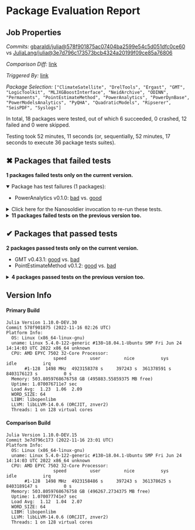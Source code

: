 # Package Evaluation Report

## Job Properties

*Commits:* [gbaraldi/julia@578f901875ac07404ba2599e54c5d051dfc0ce60](https://github.com/gbaraldi/julia/commit/578f901875ac07404ba2599e54c5d051dfc0ce60) vs [JuliaLang/julia@3e7d796c173573bcb4324a20199f09ce85a76806](https://github.com/JuliaLang/julia/commit/3e7d796c173573bcb4324a20199f09ce85a76806)

*Comparison Diff:* [link](https://github.com/JuliaLang/julia/compare/3e7d796c173573bcb4324a20199f09ce85a76806..gbaraldi/julia:578f901875ac07404ba2599e54c5d051dfc0ce60)

*Triggered By:* [link](https://github.com/JuliaLang/julia/pull/47062#issuecomment-1318155493)

*Package Selection:* `["ClimateSatellite", "DrelTools", "Ergast", "GMT", "LogicToolkit", "MLJXGBoostInterface", "NeidArchive", "ODINN", "Permanents", "PointEstimateMethod", "PowerAnalytics", "PowerDynBase", "PowerModelsAnalytics", "PyQHA", "QuadraticModels", "Ripserer", "SeisPDF", "Syslogs"]`

In total, 18 packages were tested, out of which 6 succeeded, 0 crashed, 12 failed and 0 were skipped.

Testing took 52 minutes, 11 seconds (or, sequentially, 52 minutes, 17 seconds to execute 36 package tests suites).


## ✖ Packages that failed tests

**1 packages failed tests only on the current version.**

<details open><summary>Package has test failures (1 packages):</summary>
<p>


- PowerAnalytics v0.1.0: [bad](https://s3.amazonaws.com/julialang-reports/nanosoldier/pkgeval/by_hash/578f901_vs_3e7d796/PowerAnalytics.primary.log) vs. [good](https://s3.amazonaws.com/julialang-reports/nanosoldier/pkgeval/by_hash/578f901_vs_3e7d796/PowerAnalytics.against.log)

</p>
</details>

<details><summary>Click here for the Nanosoldier invocation to re-run these tests.</summary>
<p>

```
@nanosoldier `runtests(["PowerAnalytics"], vs = ":master")`
```

Note that Nanosoldier defaults to running the primary tests under `rr`, which itself may be a source of failures.
To disable this, add `configuration = (rr=false,)` as an argument to the `runtests` invocation.

</p>
</details>


<details><summary><strong>11 packages failed tests on the previous version too.</strong></summary>
<p>

<details open><summary>Package has test failures (1 packages):</summary>
<p>


- [PowerDynBase v1.0.0](https://s3.amazonaws.com/julialang-reports/nanosoldier/pkgeval/by_hash/578f901_vs_3e7d796/PowerDynBase.primary.log)

</p>
</details>

<details open><summary>Networking-related issues were detected (2 packages):</summary>
<p>


- [Ergast v0.1.0](https://s3.amazonaws.com/julialang-reports/nanosoldier/pkgeval/by_hash/578f901_vs_3e7d796/Ergast.primary.log)
- [NeidArchive v0.1.2](https://s3.amazonaws.com/julialang-reports/nanosoldier/pkgeval/by_hash/578f901_vs_3e7d796/NeidArchive.primary.log)

</p>
</details>

<details open><summary>There were unidentified errors (7 packages):</summary>
<p>


- [ClimateSatellite v0.4.3](https://s3.amazonaws.com/julialang-reports/nanosoldier/pkgeval/by_hash/578f901_vs_3e7d796/ClimateSatellite.primary.log)
- [MLJXGBoostInterface v0.3.1](https://s3.amazonaws.com/julialang-reports/nanosoldier/pkgeval/by_hash/578f901_vs_3e7d796/MLJXGBoostInterface.primary.log)
- [ODINN](https://s3.amazonaws.com/julialang-reports/nanosoldier/pkgeval/by_hash/578f901_vs_3e7d796/ODINN.primary.log)
- [PowerModelsAnalytics v0.4.1](https://s3.amazonaws.com/julialang-reports/nanosoldier/pkgeval/by_hash/578f901_vs_3e7d796/PowerModelsAnalytics.primary.log)
- [PyQHA v0.1.1](https://s3.amazonaws.com/julialang-reports/nanosoldier/pkgeval/by_hash/578f901_vs_3e7d796/PyQHA.primary.log)
- [QuadraticModels](https://s3.amazonaws.com/julialang-reports/nanosoldier/pkgeval/by_hash/578f901_vs_3e7d796/QuadraticModels.primary.log)
- [Ripserer v0.16.11](https://s3.amazonaws.com/julialang-reports/nanosoldier/pkgeval/by_hash/578f901_vs_3e7d796/Ripserer.primary.log)

</p>
</details>

<details open><summary>Test duration exceeded the time limit (1 packages):</summary>
<p>


- [SeisPDF v0.0.1](https://s3.amazonaws.com/julialang-reports/nanosoldier/pkgeval/by_hash/578f901_vs_3e7d796/SeisPDF.primary.log)

</p>
</details>

</p>
</details>


## ✔ Packages that passed tests

**2 packages passed tests only on the current version.**

- GMT v0.43.1: [good](https://s3.amazonaws.com/julialang-reports/nanosoldier/pkgeval/by_hash/578f901_vs_3e7d796/GMT.primary.log) vs. [bad](https://s3.amazonaws.com/julialang-reports/nanosoldier/pkgeval/by_hash/578f901_vs_3e7d796/GMT.against.log)
- PointEstimateMethod v0.1.2: [good](https://s3.amazonaws.com/julialang-reports/nanosoldier/pkgeval/by_hash/578f901_vs_3e7d796/PointEstimateMethod.primary.log) vs. [bad](https://s3.amazonaws.com/julialang-reports/nanosoldier/pkgeval/by_hash/578f901_vs_3e7d796/PointEstimateMethod.against.log)

<details><summary><strong>4 packages passed tests on the previous version too.</strong></summary>
<p>

- [DrelTools v0.2.0](https://s3.amazonaws.com/julialang-reports/nanosoldier/pkgeval/by_hash/578f901_vs_3e7d796/DrelTools.primary.log)
- [LogicToolkit v0.1.0](https://s3.amazonaws.com/julialang-reports/nanosoldier/pkgeval/by_hash/578f901_vs_3e7d796/LogicToolkit.primary.log)
- [Permanents v0.2.0](https://s3.amazonaws.com/julialang-reports/nanosoldier/pkgeval/by_hash/578f901_vs_3e7d796/Permanents.primary.log)
- [Syslogs v0.3.0](https://s3.amazonaws.com/julialang-reports/nanosoldier/pkgeval/by_hash/578f901_vs_3e7d796/Syslogs.primary.log)

</p>
</details>


## Version Info

#### Primary Build

```
Julia Version 1.10.0-DEV.30
Commit 578f901875 (2022-11-16 02:26 UTC)
Platform Info:
  OS: Linux (x86_64-linux-gnu)
  uname: Linux 5.4.0-122-generic #138~18.04.1-Ubuntu SMP Fri Jun 24 14:14:03 UTC 2022 x86_64 unknown
  CPU: AMD EPYC 7502 32-Core Processor: 
                  speed         user         nice          sys         idle          irq
       #1-128  1498 MHz  4923158378 s     397243 s  361378591 s  8403176123 s          0 s
  Memory: 503.8059768676758 GB (495883.55859375 MB free)
  Uptime: 1.070076711e7 sec
  Load Avg:  1.23  1.06  2.09
  WORD_SIZE: 64
  LIBM: libopenlibm
  LLVM: libLLVM-14.0.6 (ORCJIT, znver2)
  Threads: 1 on 128 virtual cores

```

#### Comparison Build

```
Julia Version 1.10.0-DEV.15
Commit 3e7d796c173 (2022-11-16 23:01 UTC)
Platform Info:
  OS: Linux (x86_64-linux-gnu)
  uname: Linux 5.4.0-122-generic #138~18.04.1-Ubuntu SMP Fri Jun 24 14:14:03 UTC 2022 x86_64 unknown
  CPU: AMD EPYC 7502 32-Core Processor: 
                  speed         user         nice          sys         idle          irq
       #1-128  1498 MHz  4923158486 s     397243 s  361378625 s  8403189147 s          0 s
  Memory: 503.8059768676758 GB (496267.2734375 MB free)
  Uptime: 1.070077741e7 sec
  Load Avg:  1.12  1.04  2.07
  WORD_SIZE: 64
  LIBM: libopenlibm
  LLVM: libLLVM-14.0.6 (ORCJIT, znver2)
  Threads: 1 on 128 virtual cores

```
<!-- Generated on 2022-11-17T11:50:11.989 -->
